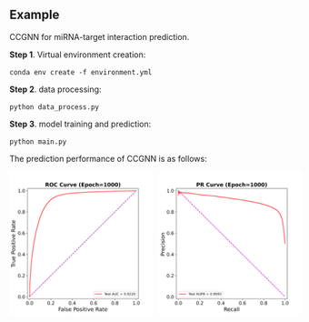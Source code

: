 ## Example

CCGNN for miRNA-target interaction prediction.



**Step 1**. Virtual environment creation:

```
conda env create -f environment.yml
```



**Step 2**. data processing:

```
python data_process.py
```



**Step 3**. model training and prediction:

```
python main.py
```



The prediction performance of CCGNN is as follows:

<div style="display: flex;">
    <img src="Figs/ROC%20curve.png" alt="Image 1" style="width: 50%; margin-right: 5px;">
    <img src="Figs/PR%20curve.png" alt="Image 2" style="width: 50%; margin-left: 5px;">
</div>